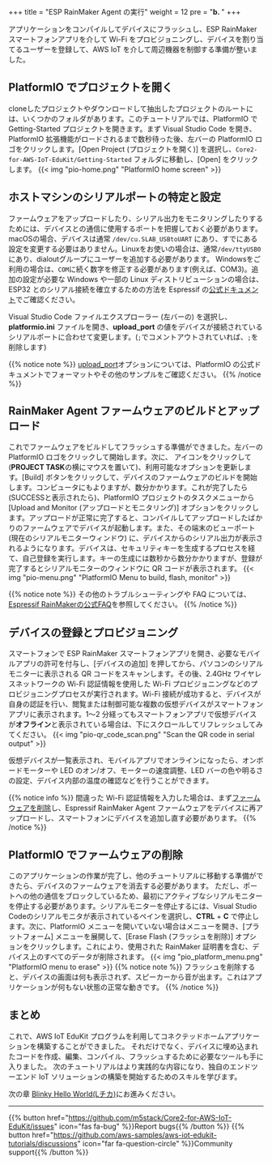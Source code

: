 +++
title = "ESP RainMaker Agent の実行"
weight = 12
pre = "<b>b. </b>"
+++

アプリケーションをコンパイルしてデバイスにフラッシュし、ESP RainMaker スマートフォンアプリを介して Wi-Fi をプロビジョニングし、デバイスを割り当てるユーザーを登録して、AWS IoT を介して周辺機器を制御する準備が整いました。

## PlatformIO でプロジェクトを開く
cloneしたプロジェクトやダウンロードして抽出したプロジェクトのルートには、いくつかのフォルダがあります。このチュートリアルでは、PlatformIO で Getting-Started プロジェクトを開きます。まず Visual Studio Code を開き、PlatformIO 拡張機能がロードされるまで数秒待った後、左バーの PlatformIO ロゴをクリックします。[Open Project (プロジェクトを開く)] を選択し、`Core2-for-AWS-IoT-EduKit/Getting-Started` フォルダに移動し、[Open] をクリックします。
{{< img "pio-home.png" "PlatformIO home screen" >}}

## ホストマシンのシリアルポートの特定と設定

ファームウェアをアップロードしたり、シリアル出力をモニタリングしたりするためには、デバイスとの通信に使用するポートを把握しておく必要があります。macOSの場合、デバイスは通常 `/dev/cu.SLAB_USBtoUART` にあり、すでにある設定を変更する必要はありません。Linuxをお使いの場合は、通常`/dev/ttyUSB0`にあり、dialoutグループにユーザーを追加する必要があります。 Windowsをご利用の場合は、`COM`に続く数字を修正する必要があります(例えば、COM3)。追加の設定が必要な Windows や一部の Linux ディストリビューションの場合は、ESP32 とのシリアル接続を確立するための方法を Espressif の[公式ドキュメント](https://docs.espressif.com/projects/esp-idf/en/latest/esp32/get-started/establish-serial-connection.html)でご確認ください。

Visual Studio Code ファイルエクスプローラー (左バーの<i class="far fa-copy"></i>) を選択し、**platformio.ini** ファイルを開き、**upload_port** の値をデバイスが接続されているシリアルポートに合わせて変更します。(`;`でコメントアウトされていれば、`;`を削除します)

{{% notice note %}}
[upload_port](https://docs.platformio.org/en/latest/projectconf/section_env_upload.html#upload-port)オプションについては、PlatformIO の公式ドキュメントでフォーマットやその他のサンプルをご確認ください。
{{% /notice %}}

## RainMaker Agent ファームウェアのビルドとアップロード
これでファームウェアをビルドしてフラッシュする準備ができました。左バーの PlatformIO ロゴをクリックして開始します。次に、<i class="fas fa-redo"></i> アイコンをクリックして (**PROJECT TASK**の横にマウスを置いて)、利用可能なオプションを更新します。[Build] ボタンをクリックして、デバイスのファームウェアのビルドを開始します。コンピュータにもよりますが、数分かかります。これが完了したら(SUCCESSと表示されたら)、PlatformIO プロジェクトのタスクメニューから [Upload and Monitor (アップロードとモニタリング)] オプションをクリックします。アップロードが正常に完了すると、コンパイルしてアップロードしたばかりのファームウェアでデバイスが起動します。また、その端末のビューポート (現在のシリアルモニターウィンドウ) に、デバイスからのシリアル出力が表示されるようになります。デバイスは、セキュリティキーを生成するプロセスを経て、自己登録を実行します。キーの生成には数秒から数分かかりますが、登録が完了するとシリアルモニターのウィンドウに QR コードが表示されます。
{{< img "pio-menu.png" "PlatformIO Menu to build, flash, monitor" >}}

{{% notice note %}}
その他のトラブルシューティングや FAQ については、[Espressif RainMakerの公式FAQ](https://rainmaker.espressif.com/docs/faqs.html)を参照してください。
{{% /notice %}}

## デバイスの登録とプロビジョニング
スマートフォンで ESP RainMaker スマートフォンアプリを開き、必要なモバイルアプリの許可を付与し、[デバイスの追加] を押してから、パソコンのシリアルモニターに表示される QR コードをスキャンします。その後、2.4GHz ワイヤレスネットワークの Wi-Fi 認証情報を使用した Wi-Fi プロビジョニングなどのプロビジョニングプロセスが実行されます。Wi-Fi 接続が成功すると、デバイスが自身の認証を行い、閲覧または制御可能な複数の仮想デバイスがスマートフォンアプリに表示されます。1～2 分経ってもスマートフォンアプリで仮想デバイスが**オフライン**と表示されている場合は、下にスクロールしてリフレッシュしてみてください。
{{< img "pio-qr_code_scan.png" "Scan the QR code in serial output" >}}

仮想デバイスが一覧表示され、モバイルアプリでオンラインになったら、オンボードモーターや LED のオン/オフ、モーターの速度調整、LED バーの色や明るさの設定、デバイス内部の温度の確認などを行うことができます。

{{% notice info %}}
間違った Wi-Fi 認証情報を入力した場合は、まず[ファームウェアを削除](/ja/getting-started/run-rainmaker.html#platformio--1)し、Espressif RainMaker Agent ファームウェアをデバイスに再アップロードし、スマートフォンにデバイスを追加し直す必要があります。
{{% /notice %}}

## PlatformIO でファームウェアの削除
このアプリケーションの作業が完了し、他のチュートリアルに移動する準備ができたら、デバイスのファームウェアを消去する必要があります。
ただし、ポートへの他の通信をブロックしているため、最初にアクティブなシリアルモニターを停止する必要があります。シリアルモニターを停止するには、Visual Studio Codeのシリアルモニタが表示されているペインを選択し、**CTRL** + **C** で停止します。次に、PlatformIO メニューを開いていない場合はメニューを開き、[プラットフォーム] メニューを展開して、[Erase Flash (フラッシュを削除)] オプションをクリックします。これにより、使用された RainMaker 証明書を含む、デバイス上のすべてのデータが削除されます。
{{< img "pio_platform_menu.png" "PlatformIO menu to erase" >}}
{{% notice note %}}
フラッシュを削除すると、デバイスの画面は何も表示されず、スピーカーから音が出ます。これはアプリケーションが何もない状態の正常な動きです。
{{% /notice %}}

## まとめ
これで、AWS IoT EduKit プログラムを利用してコネクテッドホームアプリケーションを構築することができました。 それだけでなく、デバイスに埋め込まれたコードを作成、編集、コンパイル、フラッシュするために必要なツールも手に入りました。 次のチュートリアルはより実践的な内容になり、独自のエンドツーエンド IoT ソリューションの構築を開始するためのスキルを学びます。

次の章 [Blinky Hello World(Lチカ)](/ja/blinky-hello-world.html)にお進みください。

---
{{% button href="https://github.com/m5stack/Core2-for-AWS-IoT-EduKit/issues" icon="fas fa-bug" %}}Report bugs{{% /button %}} {{% button href="https://github.com/aws-samples/aws-iot-edukit-tutorials/discussions" icon="far fa-question-circle" %}}Community support{{% /button %}}